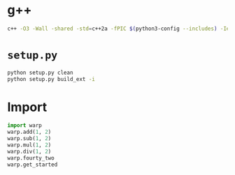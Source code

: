 # g++

```bash
c++ -O3 -Wall -shared -std=c++2a -fPIC $(python3-config --includes) -Iextern/pybind11/include op.cpp -o warp$(python3-config --extension-suffix)
```

# `setup.py`

```bash
python setup.py clean
python setup.py build_ext -i
```

# Import

```python
import warp
warp.add(1, 2)
warp.sub(1, 2)
warp.mul(1, 2)
warp.div(1, 2)
warp.fourty_two
warp.get_started
```
